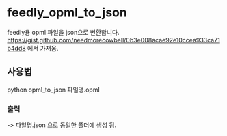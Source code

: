 # feedly_opml_to_json
feedly용 opml 파일을 json으로 변환합니다. https://gist.github.com/needmorecowbell/0b3e008acae92e10ccea933ca71b4dd8 에서 가져옴.

## 사용법
python opml_to_json 파일명.opml

### 출력
-> 파일명.json 으로 동일한 폴더에 생성 됨.
